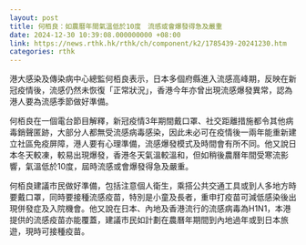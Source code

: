 ```yaml
---
layout: post
title: 何栢良：如農曆年間氣溫低於10度　流感或會爆發得急及嚴重
date: 2024-12-30 10:39:08.000000000 +08:00
link: https://news.rthk.hk/rthk/ch/component/k2/1785439-20241230.htm
categories: rthk
---
```


港大感染及傳染病中心總監何栢良表示，日本多個府縣進入流感高峰期，反映在新冠疫情後，流感仍然未恢復「正常狀況」，香港今年亦曾出現流感爆發異常，認為港人要為流感季節做好準備。

何栢良在一個電台節目解釋，新冠疫情3年期間戴口罩、社交距離措施都令其他病毒銷聲匿跡，大部分人都無受流感病毒感染，因此未必可在疫情後一兩年能重新建立社區免疫屏障，港人要有心理準備，流感爆發模式及時間會有所不同。他又說日本冬天較凍，較易出現爆發，香港冬天氣溫較溫和，但如稍後農曆年間受寒流影響，氣溫低於10度，屆時流感或會爆發得急及嚴重。

何栢良建議市民做好準備，包括注意個人衛生，乘搭公共交通工具或到人多地方時要戴口罩，同時要接種流感疫苗，特別是小童及長者，重申打疫苗可減低感染後出現併發症及入院機會。他又說在日本、內地及香港流行的流感病毒為H1N1，本港提供的流感疫苗亦能覆蓋，建議市民如計劃在農曆年期間到內地過年或到日本旅遊，現時可接種疫苗。
